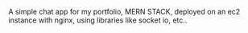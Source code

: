A simple chat app for my portfolio, MERN STACK, deployed on an ec2 instance with nginx, using libraries like socket io, etc..

